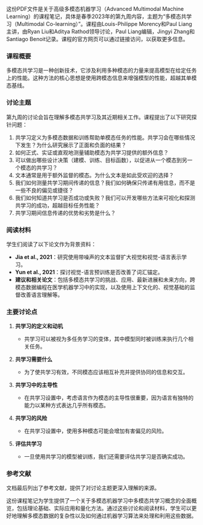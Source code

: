 这份PDF文件是关于高级多模态机器学习（Advanced Multimodal Machine Learning）的课程笔记，具体是春季2023年的第九周内容，主题为“多模态共学习（Multimodal Co-learning）”。课程由Louis-Philippe Morency和Paul Liang主讲，由Ryan Liu和Aditya Rathod领导讨论，Paul Liang编辑，Jingyi Zhang和Santiago Benoit记录。课程的官方网页可以通过链接访问，以获取更多信息。
### 课程概要
多模态共学习是一种创新技术，它涉及利用多种模态的力量来提高模型在给定任务上的性能。这种方法的核心思想是使用跨模态信息来增强模型的性能，超越其单模态基线。
### 讨论主题
第九周的讨论会旨在理解多模态共学习及其近期相关工作。课程提出了以下研究探针问题：
1. 共学习定义为多模态数据和训练帮助单模态任务的性能。共学习会在哪些情况下发生？为什么研究展示了正面和负面的结果？
2. 如何正式、实证或直观地测量辅助模态为共学习提供的额外信息？
3. 可以做出哪些设计决策（建模、训练、目标函数），以促进从一个模态到另一个模态的共学习？
4. 文本通常是用于额外监督的模态。为什么文本是如此受欢迎的选择？
5. 我们如何测量共学习期间传递的信息？我们如何确保只传递有用信息，而不是一些不良的偏见或捷径？
6. 我们如何知道共学习是否成功或失败？我们可以开发哪些方法来可视化和探测共学习的成功，超越目标任务性能？
7. 共学习期间信息传递的优势和劣势是什么？

### 阅读材料
学生们阅读了以下论文作为背景资料：
- **Jia et al., 2021**：研究使用带噪声的文本监督扩大视觉和视觉-语言表示学习。
- **Yun et al., 2021**：探讨视觉-语言预训练是否改善了词汇锚定。
- **建议和相关论文**：包括多模态共学习的挑战、应用、最新进展和未来方向，跨模态数据编程在医学机器学习中的实现，以及使用上下文化的、视觉基础的监督改善语言理解等。

### 主要讨论点
1. **共学习的定义和动机**
   - 共学习可以被视为多任务学习的变体，其中模型同时被训练来执行几个相关任务。

2. **共学习需要什么**
   - 为了使共学习有效，不同模态应该相互补充并提供协同的信息和交互。

3. **共学习中的主导性**
   - 在共学习设置中，考虑语言作为模态的主导性很重要，因为语言有独特的能力以某种方式表达几乎所有模态。

4. **共学习的风险**
   - 在共学习设置中，使用多种模态可能会增加有害偏见的风险。

5. **评估共学习**
   - 一旦使用共学习的模型被训练，我们还需要评估共学习是否确实成功。

### 参考文献
文档最后列出了参考文献，提供了对讨论主题更深入理解的来源。

这份课程笔记为学生提供了一个关于多模态机器学习中多模态共学习概念的全面概览，包括理论基础、实际应用和量化方法。通过这些讨论和阅读材料，学生可以更好地理解多模态数据的复杂性以及如何通过机器学习算法来处理和利用这些数据。